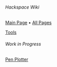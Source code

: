 ###### Hackspace Wiki

[Main Page](https://github.com/snhack/snhack.github.com/wiki) • [All Pages](_pages)

[Tools](Tools)

###### Work in Progress

[Pen Plotter](Pen-plotter)